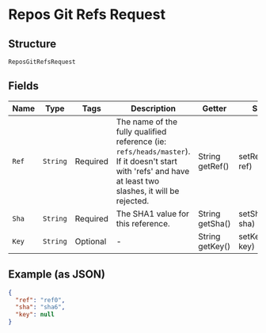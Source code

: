 
# Repos Git Refs Request

## Structure

`ReposGitRefsRequest`

## Fields

| Name | Type | Tags | Description | Getter | Setter |
|  --- | --- | --- | --- | --- | --- |
| `Ref` | `String` | Required | The name of the fully qualified reference (ie: `refs/heads/master`). If it doesn't start with 'refs' and have at least two slashes, it will be rejected. | String getRef() | setRef(String ref) |
| `Sha` | `String` | Required | The SHA1 value for this reference. | String getSha() | setSha(String sha) |
| `Key` | `String` | Optional | - | String getKey() | setKey(String key) |

## Example (as JSON)

```json
{
  "ref": "ref0",
  "sha": "sha6",
  "key": null
}
```


